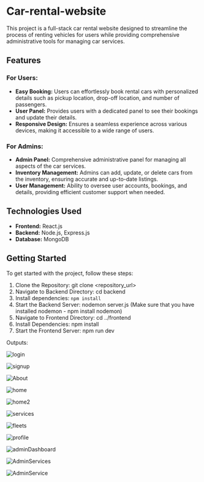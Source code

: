 # Car-rental-website

This project is a full-stack car rental website designed to streamline the process of renting vehicles for users while providing comprehensive administrative tools for managing car services.

## Features

### For Users:

- **Easy Booking:** Users can effortlessly book rental cars with personalized details such as pickup location, drop-off location, and number of passengers.
- **User Panel:** Provides users with a dedicated panel to see their bookings and update their details.
- **Responsive Design:** Ensures a seamless experience across various devices, making it accessible to a wide range of users.

### For Admins:

- **Admin Panel:** Comprehensive administrative panel for managing all aspects of the car services.
- **Inventory Management:** Admins can add, update, or delete cars from the inventory, ensuring accurate and up-to-date listings.
- **User Management:** Ability to oversee user accounts, bookings, and details, providing efficient customer support when needed.

## Technologies Used

- **Frontend:** React.js
- **Backend:** Node.js, Express.js
- **Database:** MongoDB

## Getting Started

To get started with the project, follow these steps:

1. Clone the Repository: git clone <repository_url>
2. Navigate to Backend Directory: cd backend
3. Install dependencies: `npm install`
4. Start the Backend Server: nodemon server.js (Make sure that you have installed nodemon - npm install nodemon)
5. Navigate to Frontend Directory: cd ../frontend
6. Install Dependencies: npm install
7. Start the Frontend Server: npm run dev


Outputs:

![login](https://github.com/user-attachments/assets/da463e49-bb04-4fb5-9df9-ee7536dc8b06)

![signup](https://github.com/user-attachments/assets/857bd9bd-356e-4ac2-8ac6-4d6417f1080c)

![About](https://github.com/user-attachments/assets/1301b7db-6383-4c5f-bc24-7f083e838b55)

![home](https://github.com/user-attachments/assets/4ef0cb9a-c4c9-4ff2-8975-393a27fc9c57)

![home2](https://github.com/user-attachments/assets/7a834b34-16e4-4731-8722-2610762175df)

![services](https://github.com/user-attachments/assets/df4c8366-1c08-4827-a7cb-aeccc51848c8)

![fleets](https://github.com/user-attachments/assets/4bdc8371-dadd-474a-ad3d-d4d6dacd30b9)

![profile](https://github.com/user-attachments/assets/69287db9-4936-4f1c-98fa-2efe7abc8b64)

![adminDashboard](https://github.com/user-attachments/assets/02703086-f5a0-4571-95d2-04be23312f5c)

![AdminServices](https://github.com/user-attachments/assets/34c1ba25-701b-4c5e-b53d-dbded47645bb)

![AdminService](https://github.com/user-attachments/assets/de6d3665-803b-4cb5-95cd-7dfb38dabfd1)

